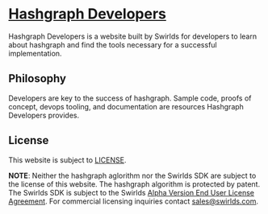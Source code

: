 # [Hashgraph Developers](https://devs.hashgraph.com)

Hashgraph Developers is a website built by Swirlds for developers to learn about hashgraph and find the tools
necessary for a successful implementation.

## Philosophy

Developers are key to the success of hashgraph. Sample code, proofs of concept, devops tooling, 
and documentation are resources Hashgraph Developers provides.

## License

This website is subject to [LICENSE](https://github.com/hashgraph/hashgraph.github.io/blob/master/LICENSE).

**NOTE**: Neither the hashgraph aglorithm nor the Swirlds SDK are subject to the license of this website. The hashgraph algorithm is protected by patent. The Swirlds SDK is subject to the Swirlds [Alpha Version End User License Agreement](https://www.swirlds.com/download/). For commercial licensing inquiries contact [sales@swirlds.com](mailto:sales@swirlds.com).